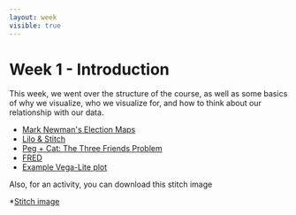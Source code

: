 ```yaml
---
layout: week
visible: true
---
```


# Week 1 - Introduction

This week, we went over the structure of the course, as well as some basics of
why we visualize, who we visualize for, and how to think about our relationship
with our data.

 * [Mark Newman's Election Maps](http://www-personal.umich.edu/~mejn/election/2008/)
 * [Lilo & Stitch](https://www.netflix.com/title/60022989)
 * [Peg + Cat: The Three Friends Problem](http://www.pbs.org/parents/peg/episode-119-the-big-dog-problem-the-three-friends-problem/)
 * [FRED](https://fred.stlouisfed.org)
 * [Example Vega-Lite plot](https://vega.github.io/editor/#/gist/vega-lite/matthewturk/e3808b4172b7f80141788b45236831ca/dc65ec026c5cedc267a2da47d6fa4268d2b18bcb/movies-hconcat.json)

Also, for an activity, you can download this stitch image

 *[Stitch image](images/stitch_reworked.png)
